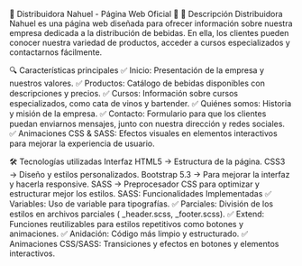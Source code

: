 📌 Distribuidora Nahuel - Página Web Oficial 🛒
📖 Descripción
Distribuidora Nahuel es una página web diseñada para ofrecer información sobre nuestra empresa dedicada a la distribución de bebidas. En ella, los clientes pueden conocer nuestra variedad de productos, acceder a cursos especializados y contactarnos fácilmente.

🔍 Características principales
✅ Inicio: Presentación de la empresa y nuestros valores.
✅ Productos: Catálogo de bebidas disponibles con descripciones y precios.
✅ Cursos: Información sobre cursos especializados, como cata de vinos y bartender.
✅ Quiénes somos: Historia y misión de la empresa.
✅ Contacto: Formulario para que los clientes puedan enviarnos mensajes, junto con nuestra dirección y redes sociales.
✅ Animaciones CSS & SASS: Efectos visuales en elementos interactivos para mejorar la experiencia de usuario.

🛠 Tecnologías utilizadas
Interfaz
HTML5 → Estructura de la página.
CSS3 → Diseño y estilos personalizados.
Bootstrap 5.3 → Para mejorar la interfaz y hacerla responsive.
SASS → Preprocesador CSS para optimizar y estructurar mejor los estilos.
SASS: Funcionalidades Implementadas
✅ Variables: Uso de variable para tipografías.
✅ Parciales: División de los estilos en archivos parciales ( _header.scss, _footer.scss).
✅ Extend: Funciones reutilizables para estilos repetitivos como botones y animaciones.
✅ Anidación: Código más limpio y estructurado.
✅ Animaciones CSS/SASS: Transiciones y efectos en botones y elementos interactivos.


